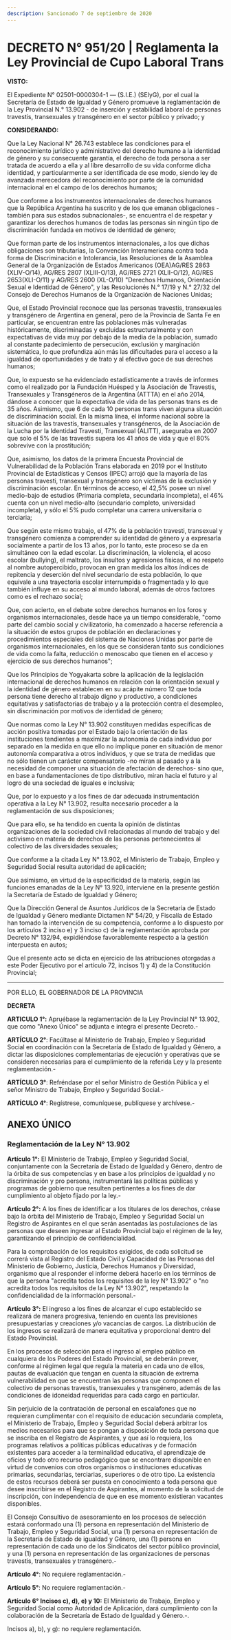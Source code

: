 ```yaml
---
description: Sancionado 7 de septiembre de 2020
---
```


# DECRETO N° 951/20 | Reglamenta la Ley Provincial de Cupo Laboral Trans

**VISTO:**

El Expediente N° 02501-0000304-1 — (S.I.E.) (SElyG), por el cual la Secretaría de Estado de Igualdad y Género promueve la reglamentación de la Ley Provincial N.° 13.902 - de inserción y estabilidad laboral de personas travestis, transexuales y transgénero en el sector público y privado; y

**CONSIDERANDO:**

Que la Ley Nacional N° 26.743 establece las condiciones para el reconocimiento jurídico y administrativo del derecho humano a la identidad de género y su consecuente garantía, el derecho de toda persona a ser tratada de acuerdo a ella y al libre desarrollo de su vida conforme dicha identidad, y particularmente a ser identificada de ese modo, siendo ley de avanzada merecedora del reconocimiento por parte de la comunidad internacional en el campo de los derechos humanos;

Que conforme a los instrumentos internacionales de derechos humanos que la República Argentina ha suscrito y de los que emanan obligaciones -también para sus estados subnacionales-, se encuentra el de respetar y garantizar los derechos humanos de todas las personas sin ningún tipo de discriminación fundada en motivos de identidad de género;

Que forman parte de los instrumentos internacionales, a los que dichas obligaciones son tributarias, la Convención Interamericana contra toda forma de Discriminación e Intolerancia, las Resoluciones de la Asamblea General de la Organización de Estados Americanos (OEA)AG/RES 2863 (XLIV-O/14), AG/RES 2807 (XLIII-O/13), AG/RES 2721 (XLII-O/12), AG/RES 2653(XLI-O/11) y AG/RES 2600 (XL-O/10) "Derechos Humanos, Orientación Sexual e Identidad de Género", y las Resolucionés N.° 17/19 y N.° 27/32 del Consejo de Derechos Humanos de la Organización de Naciones Unidas;

Que, el Estado Provincial reconoce que las personas travestis, transexuales y transgénero de Argentina en general, pero de la Provincia de Santa Fe en particular, se encuentran entre las poblaciones más vulneradas históricamente, díscriminadas y excluidas estructuralmente y con expectativas de vida muy por debajo de la media de la población, sumado al constante padecimiento de persecución, exclusión y marginación sistemática, lo que profundiza aún más las dificultades para el acceso a la igualdad de oportunidades y de trato y al efectivo goce de sus derechos humanos;

Que, lo expuesto se ha evidenciado estadísticamente a través de informes como el realizado por la Fundación Huésped y la Asociación de Travestis, Transexuales y Transgéneros de la Argentina (ATTTA) en el año 2014, dándose a conocer que la expectativa de vida de las personas trans es de 35 años. Asimismo, que 6 de cada 10 personas trans viven alguna situación de discriminación social. En la misma línea, el informe nacional sobre la situación de las travestis, transexuales y transgéneros, de la Asociación de la Lucha por la Identidad Travesti, Transexual (ALITT), aseguraba en 2007 que solo el 5% de las travestis supera los 41 años de vida y que el 80% sobrevive con la prostitución;

Que, asimismo, los datos de la primera Encuesta Provincial de Vulnerabilidad de la Población Trans elaborada en 2019 por el Instituto Provincial de Estadísticas y Censos (IPEC) arrojó que la mayoría de las personas travesti, transexual y transgénero son víctimas de la exclusión y discriminación escolar. En términos de acceso, el 42,5% posee un nivel medio-bajo de estudios (Primaria completa, secundaria incompleta), el 46% cuenta con un nivel medio-alto (secundario completo, universidad incompleta), y sólo el 5% pudo completar una carrera universitaria o terciaria;

Que según este mismo trabajo, el 47% de la población travesti, transexual y transgénero comienza a comprender su identidad de género y a expresarla socialmente a partir de los 13 años, por lo tanto, este proceso se da en simultáneo con la edad escolar. La discriminación, la violencia, el acoso escolar (bullying), el maltrato, los insultos y agresiones físicas, el no respeto al nombre autopercibido, provocan en gran medida los altos índices de repitencia y deserción del nivel secundario de esta población, lo que equivale a una trayectoria escolar interrumpida o fragmentada y lo que también influye en su acceso al mundo laboral, además de otros factores como es el rechazo social;

Que, con acierto, en el debate sobre derechos humanos en los foros y organismos internacionales, desde hace ya un tiempo considerable, "como parte del cambio social y civilizatorio, ha comenzado a hacerse referencia a la situación de estos grupos de población en declaraciones y procedimientos especiales del sistema de Naciones Unidas por parte de organismos internacionales, en los que se consideran tanto sus condiciones de vida como la falta, reducción o menoscabo que tienen en el acceso y ejercicio de sus derechos humanos";

Que los Principios de Yogyakarta sobre la aplicación de la legislación internacional de derechos humanos en relación con la orientación sexual y la identidad de género establecen en su acápite número 12 que toda persona tiene derecho al trabajo digno y productivo, a condiciones equitativas y satisfactorias de trabajo y a la protección contra el desempleo, sin discriminación por motivos de identidad de género;

Que normas como la Ley N° 13.902 constituyen medidas específicas de acción positiva tomadas por el Estado bajo la orientación de las instituciones tendientes a maximizar la autonomía de cada individuo por separado en la medida en que ello no implique poner en situación de menor autonomía comparativa a otros individuos, y que se trata de medidas que no sólo tienen un carácter compensatorio -no miran al pasado y a la necesidad de componer una situación de afectación de derechos- sino que, en base a fundamentaciones de tipo distributivo, miran hacia el futuro y al logro de una sociedad de iguales e inclusiva;

Que, por lo expuesto y a los fines de dar adecuada instrumentación operativa a la Ley N° 13.902, resulta necesario proceder a la reglamentación de sus disposiciones;

Que para ello, se ha tendido en cuenta la opinión de distintas organizaciones de la sociedad civil relacionadas al mundo del trabajo y del activismo en materia de derechos de las personas pertenecientes al colectivo de las diversidades sexuales;

Que conforme a la citada Ley N° 13.902, el Ministerio de Trabajo, Empleo y Seguridad Social resulta autoridad de aplicación;

Que asimismo, en virtud de la especificidad de la materia, según las funciones emanadas de la Ley N° 13.920, interviene en la presente gestión la Secretaría de Estado de Igualdad y Género;

Que la Dirección General de Asuntos Jurídicos de la Secretaría de Estado de Igualdad y Género mediante Dictamen N° 54/20, y Fiscalía de Estado han tomado la intervención de su competencia, conforme a lo dispuesto por los artículos 2 inciso e) y 3 inciso c) de la reglamentación aprobada por Decreto N° 132/94, expidiéndose favorablemente respecto a la gestión interpuesta en autos;

Que el presente acto se dicta en ejercicio de las atribuciones otorgadas a este Poder Ejecutivo por el artículo 72, incisos 1) y 4) de la Constitución Provincial;

***

POR ELLO, EL GOBERNADOR DE LA PROVINCIA

**DECRETA**

**ARTICULO 1°:** Apruébase la reglamentación de la Ley Provincial N° 13.902, que como "Anexo Único" se adjunta e integra el presente Decreto.-

**ARTÍCULO 2°**: Facúltase al Ministerio de Trabajo, Empleo y Seguridad Social en coordinación con la Secretaría de Estado de Igualdad y Género, a dictar las disposiciones complementarias de ejecución y operativas que se consideren necesarias para el cumplimiento de la referida Ley y la presente reglamentación.-

**ARTÍCULO 3°**: Refréndase por el señor Ministro de Gestión Pública y el señor Ministro de Trabajo, Empleo y Seguridad Social.-

**ARTÍCULO 4°**: Regístrese, comuníquese, publíquese y archívese.-&#x20;

## ANEXO ÚNICO

### Reglamentación de la Ley N° 13.902

**Artículo 1°:** El Ministerio de Trabajo, Empleo y Seguridad Social, conjuntamente con la Secretaría de Estado de Igualdad y Género, dentro de la órbita de sus competencias y en base a los principios de igualdad y no discriminación y pro persona, instrumentará las políticas públicas y programas de gobierno que resulten pertinentes a los fines de dar cumplimiento al objeto fijado por la ley.-

**Artículo 2°:** A los fines de identificar a los titulares de los derechos, créase bajo la órbita del Ministerio de Trabajo, Empleo y Seguridad Social un Registro de Aspirantes en el que serán asentadas las postulaciones de las personas que deseen ingresar al Estado Provincial bajo el régimen de la ley, garantizando el principio de confidencialidad.

Para la comprobación de los requisitos exigidos, de cada solicitud se correrá vista al Registro del Estado Civil y Capacidad de las Personas del Ministerio de Gobierno, Justicia, Derechos Humanos y Diversidad, organismo que al responder el informe deberá hacerlo en los términos de que la persona "acredita todos los requisitos de la ley N° 13.902" o "no acredita todos los requisitos de la Ley N° 13.902", respetando la confidencialidad de la información personal.-

**Artículo 3°:** El ingreso a los fines de alcanzar el cupo establecido se realizará de manera progresiva, teniendo en cuenta las previsiones presupuestarias y creaciones y/o vacancias de cargos. La distribución de los ingresos se realizará de manera equitativa y proporcional dentro del Estado Provincial.

En los procesos de selección para el ingreso al empleo público en cualquiera de los Poderes del Estado Provincial, se deberán prever, conforme al régimen legal que regula la materia en cada uno de ellos, pautas de evaluación que tengan en cuenta la situación de extrema vulnerabilidad en que se encuentran las personas que componen el colectivo de personas travestis, transexuales y transgénero, además de las condiciones de idoneidad requeridas para cada cargo en particular.

Sin perjuicio de la contratación de personal en escalafones que no requieran cumplimentar con el requisito de educación secundaria completa, el Ministerio de Trabajo, Empleo y Seguridad Social deberá arbitrar los medios necesarios para que se pongan a disposición de toda persona que se inscriba en el Registro de Aspirantes, y que así lo requiera, los programas relativos a políticas públicas educativas y de formación existentes para acceder a la terminalidad educativa, el aprendizaje de oficios y todo otro recurso pedagógico que se encontrare disponible en virtud de convenios con otros organismos o instituciones educativas primarias, secundarias, terciarias, superiores o de otro tipo. La existencia de estos recursos deberá ser puesta en conocimiento a toda persona que desee inscribirse en el Registro de Aspirantes, al momento de la solicitud de inscripción, con independencia de que en ese momento existieran vacantes disponibles.

El Consejo Consultivo de asesoramiento en los procesos de selección estará conformado una (1) persona en representación del Ministerio de Trabajo, Empleo y Seguridad Social, una (1) persona en representación de la Secretaría de Estado de igualdad y Género, una (1) persona en representación de cada uno de los Sindicatos del sector público provincial, y una (1) persona en representación de las organizaciones de personas travestis, transexuales y transgénero.-

**Artículo 4°**: No requiere reglamentación.-

**Artículo 5°**: No requiere reglamentación.-

**Artículo 6° Incisos c), d), e) y 10:** El Ministerio de Trabajo, Empleo y Seguridad Social como Autoridad de Aplicación, dará cumplimiento con la colaboración de la Secretaría de Estado de Igualdad y Género.-.

Incisos a), b), y g): no requiere reglamentación.
